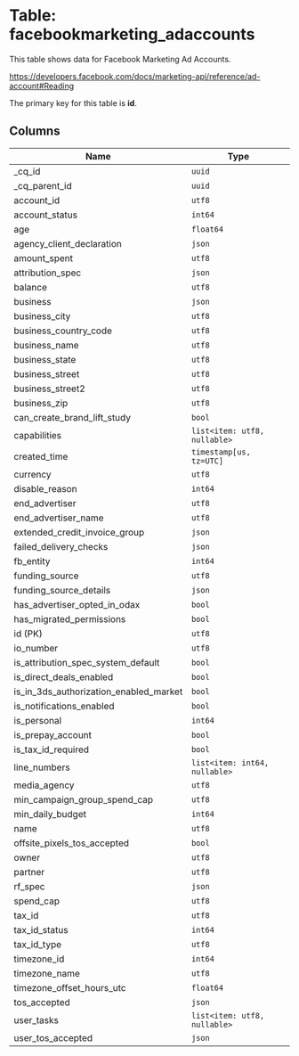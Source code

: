 # Table: facebookmarketing_adaccounts

This table shows data for Facebook Marketing Ad Accounts.

https://developers.facebook.com/docs/marketing-api/reference/ad-account#Reading

The primary key for this table is **id**.

## Columns

| Name          | Type          |
| ------------- | ------------- |
|_cq_id|`uuid`|
|_cq_parent_id|`uuid`|
|account_id|`utf8`|
|account_status|`int64`|
|age|`float64`|
|agency_client_declaration|`json`|
|amount_spent|`utf8`|
|attribution_spec|`json`|
|balance|`utf8`|
|business|`json`|
|business_city|`utf8`|
|business_country_code|`utf8`|
|business_name|`utf8`|
|business_state|`utf8`|
|business_street|`utf8`|
|business_street2|`utf8`|
|business_zip|`utf8`|
|can_create_brand_lift_study|`bool`|
|capabilities|`list<item: utf8, nullable>`|
|created_time|`timestamp[us, tz=UTC]`|
|currency|`utf8`|
|disable_reason|`int64`|
|end_advertiser|`utf8`|
|end_advertiser_name|`utf8`|
|extended_credit_invoice_group|`json`|
|failed_delivery_checks|`json`|
|fb_entity|`int64`|
|funding_source|`utf8`|
|funding_source_details|`json`|
|has_advertiser_opted_in_odax|`bool`|
|has_migrated_permissions|`bool`|
|id (PK)|`utf8`|
|io_number|`utf8`|
|is_attribution_spec_system_default|`bool`|
|is_direct_deals_enabled|`bool`|
|is_in_3ds_authorization_enabled_market|`bool`|
|is_notifications_enabled|`bool`|
|is_personal|`int64`|
|is_prepay_account|`bool`|
|is_tax_id_required|`bool`|
|line_numbers|`list<item: int64, nullable>`|
|media_agency|`utf8`|
|min_campaign_group_spend_cap|`utf8`|
|min_daily_budget|`int64`|
|name|`utf8`|
|offsite_pixels_tos_accepted|`bool`|
|owner|`utf8`|
|partner|`utf8`|
|rf_spec|`json`|
|spend_cap|`utf8`|
|tax_id|`utf8`|
|tax_id_status|`int64`|
|tax_id_type|`utf8`|
|timezone_id|`int64`|
|timezone_name|`utf8`|
|timezone_offset_hours_utc|`float64`|
|tos_accepted|`json`|
|user_tasks|`list<item: utf8, nullable>`|
|user_tos_accepted|`json`|